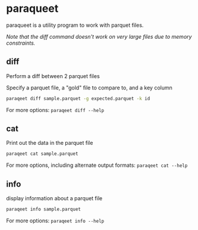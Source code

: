 # paraqueet

paraqueet is a utility program to work with parquet files.

*Note that the diff command doesn't work on very large files due to memory constraints.*

## diff

Perform a diff between 2 parquet files

Specify a parquet file, a "gold" file to compare to, and a key column

```bash
paraqeet diff sample.parquet -g expected.parquet -k id
```

For more options: `paraqeet diff --help`

## cat

Print out the data in the parquet file

```bash
paraqeet cat sample.parquet
```

For more options, including alternate output formats: `paraqeet cat --help`

## info

display information about a parquet file

```bash
paraqeet info sample.parquet
```

For more options: `paraqeet info --help`

